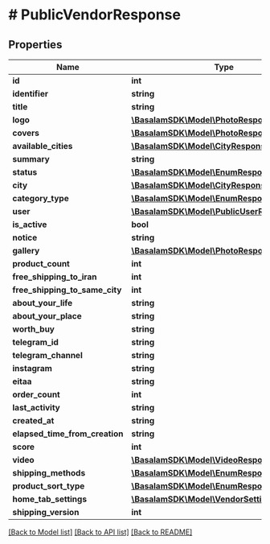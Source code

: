 # # PublicVendorResponse

## Properties

Name | Type | Description | Notes
------------ | ------------- | ------------- | -------------
**id** | **int** |  |
**identifier** | **string** |  |
**title** | **string** |  |
**logo** | [**\BasalamSDK\Model\PhotoResponse**](PhotoResponse.md) |  |
**covers** | [**\BasalamSDK\Model\PhotoResponse[]**](PhotoResponse.md) |  |
**available_cities** | [**\BasalamSDK\Model\CityResponse[]**](CityResponse.md) |  |
**summary** | **string** |  |
**status** | [**\BasalamSDK\Model\EnumResponse**](EnumResponse.md) |  |
**city** | [**\BasalamSDK\Model\CityResponse**](CityResponse.md) |  |
**category_type** | [**\BasalamSDK\Model\EnumResponse[]**](EnumResponse.md) |  |
**user** | [**\BasalamSDK\Model\PublicUserResponse**](PublicUserResponse.md) |  |
**is_active** | **bool** |  |
**notice** | **string** |  |
**gallery** | [**\BasalamSDK\Model\PhotoResponse[]**](PhotoResponse.md) |  |
**product_count** | **int** |  | [optional]
**free_shipping_to_iran** | **int** |  |
**free_shipping_to_same_city** | **int** |  |
**about_your_life** | **string** |  |
**about_your_place** | **string** |  |
**worth_buy** | **string** |  |
**telegram_id** | **string** |  | [optional]
**telegram_channel** | **string** |  | [optional]
**instagram** | **string** |  | [optional]
**eitaa** | **string** |  | [optional]
**order_count** | **int** |  | [optional]
**last_activity** | **string** |  | [optional]
**created_at** | **string** |  |
**elapsed_time_from_creation** | **string** |  | [optional]
**score** | **int** |  | [optional]
**video** | [**\BasalamSDK\Model\VideoResponse**](VideoResponse.md) |  |
**shipping_methods** | [**\BasalamSDK\Model\EnumResponse[]**](EnumResponse.md) |  |
**product_sort_type** | [**\BasalamSDK\Model\EnumResponse**](EnumResponse.md) |  |
**home_tab_settings** | [**\BasalamSDK\Model\VendorSettingResponse[]**](VendorSettingResponse.md) |  |
**shipping_version** | **int** |  | [optional]

[[Back to Model list]](../../README.md#models) [[Back to API list]](../../README.md#endpoints) [[Back to README]](../../README.md)
